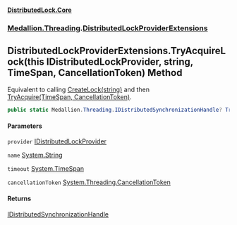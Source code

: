 #### [DistributedLock.Core](README.md 'README')
### [Medallion.Threading](Medallion.Threading.md 'Medallion.Threading').[DistributedLockProviderExtensions](DistributedLockProviderExtensions.md 'Medallion.Threading.DistributedLockProviderExtensions')

## DistributedLockProviderExtensions.TryAcquireLock(this IDistributedLockProvider, string, TimeSpan, CancellationToken) Method

Equivalent to calling [CreateLock(string)](IDistributedLockProvider.CreateLock.lcl3dolUp9eZyeUENeHU9w.md 'Medallion.Threading.IDistributedLockProvider.CreateLock(string)') and then  
[TryAcquire(TimeSpan, CancellationToken)](IDistributedLock.TryAcquire.GcM73KNvUAY5aoOOhgln1g.md 'Medallion.Threading.IDistributedLock.TryAcquire(System.TimeSpan, System.Threading.CancellationToken)').

```csharp
public static Medallion.Threading.IDistributedSynchronizationHandle? TryAcquireLock(this Medallion.Threading.IDistributedLockProvider provider, string name, System.TimeSpan timeout=default(System.TimeSpan), System.Threading.CancellationToken cancellationToken=default(System.Threading.CancellationToken));
```
#### Parameters

<a name='Medallion.Threading.DistributedLockProviderExtensions.TryAcquireLock(thisMedallion.Threading.IDistributedLockProvider,string,System.TimeSpan,System.Threading.CancellationToken).provider'></a>

`provider` [IDistributedLockProvider](IDistributedLockProvider.md 'Medallion.Threading.IDistributedLockProvider')

<a name='Medallion.Threading.DistributedLockProviderExtensions.TryAcquireLock(thisMedallion.Threading.IDistributedLockProvider,string,System.TimeSpan,System.Threading.CancellationToken).name'></a>

`name` [System.String](https://docs.microsoft.com/en-us/dotnet/api/System.String 'System.String')

<a name='Medallion.Threading.DistributedLockProviderExtensions.TryAcquireLock(thisMedallion.Threading.IDistributedLockProvider,string,System.TimeSpan,System.Threading.CancellationToken).timeout'></a>

`timeout` [System.TimeSpan](https://docs.microsoft.com/en-us/dotnet/api/System.TimeSpan 'System.TimeSpan')

<a name='Medallion.Threading.DistributedLockProviderExtensions.TryAcquireLock(thisMedallion.Threading.IDistributedLockProvider,string,System.TimeSpan,System.Threading.CancellationToken).cancellationToken'></a>

`cancellationToken` [System.Threading.CancellationToken](https://docs.microsoft.com/en-us/dotnet/api/System.Threading.CancellationToken 'System.Threading.CancellationToken')

#### Returns
[IDistributedSynchronizationHandle](IDistributedSynchronizationHandle.md 'Medallion.Threading.IDistributedSynchronizationHandle')